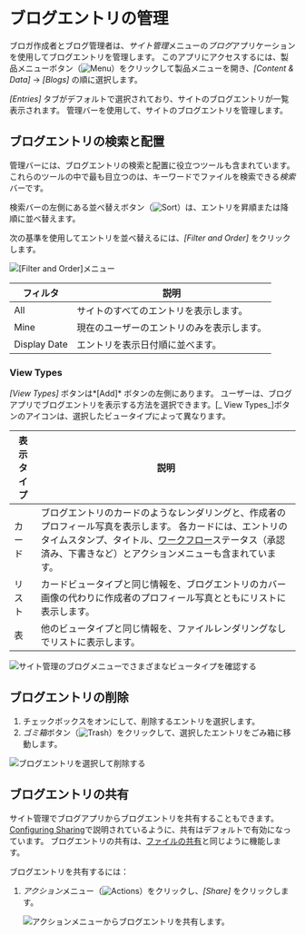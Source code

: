 # ブログエントリの管理

ブロガ作成者とブログ管理者は、*サイト管理*メニューの*ブログ*アプリケーションを使用してブログエントリを管理します。 このアプリにアクセスするには、製品メニューボタン（![Menu](../../images/icon-product-menu.png)）をクリックして製品メニューを開き、*[Content & Data]* → *[Blogs]* の順に選択します。

*[Entries]* タブがデフォルトで選択されており、サイトのブログエントリが一覧表示されます。 管理バーを使用して、サイトのブログエントリを管理します。

## ブログエントリの検索と配置

管理バーには、ブログエントリの検索と配置に役立つツールも含まれています。 これらのツールの中で最も目立つのは、キーワードでファイルを検索できる*検索*バーです。

検索バーの左側にある並べ替えボタン（![Sort](../../images/icon-sort.png)）は、エントリを昇順または降順に並べ替えます。

次の基準を使用してエントリを並べ替えるには、*[Filter and Order]* をクリックします。

![[Filter and Order]メニュー](./managing-blog-entries/images/02.png)

| フィルタ         | 説明                    |
| ------------ | --------------------- |
| All          | サイトのすべてのエントリを表示します。   |
| Mine         | 現在のユーザーのエントリのみを表示します。 |
| Display Date | エントリを表示日付順に並べます。      |

### View Types

*[View Types]* ボタンは*[Add]* ボタンの左側にあります。 ユーザーは、ブログアプリでブログエントリを表示する方法を選択できます。[\_ View Types\_]ボタンのアイコンは、選択したビュータイプによって異なります。

| 表示タイプ | 説明                                                                                                                                                                                         |
| ----- | ------------------------------------------------------------------------------------------------------------------------------------------------------------------------------------------ |
| カード   | ブログエントリのカードのようなレンダリングと、作成者のプロフィール写真を表示します。 各カードには、エントリのタイムスタンプ、タイトル、[ワークフロー](../../process-automation/workflow/introduction-to-workflow.md)ステータス（承認済み、下書きなど）とアクションメニューも含まれています。 |
| リスト   | カードビュータイプと同じ情報を、ブログエントリのカバー画像の代わりに作成者のプロフィール写真とともにリストに表示します。                                                                                                                               |
| 表     | 他のビュータイプと同じ情報を、ファイルレンダリングなしでリストに表示します。                                                                                                                                                     |

![サイト管理のブログメニューでさまざまなビュータイプを確認する](./managing-blog-entries/images/03.png)

## ブログエントリの削除

1.  チェックボックスをオンにして、削除するエントリを選択します。
2.  *ゴミ箱*ボタン（![Trash](../../images/icon-trash.png)）をクリックして、選択したエントリをごみ箱に移動します。

![ブログエントリを選択して削除する](./managing-blog-entries/images/01.png)

## ブログエントリの共有

サイト管理でブログアプリからブログエントリを共有することもできます。 [Configuring Sharing](https://help.liferay.com/hc/en-us/articles/360029040731-Configuring-Sharing)で説明されているように、共有はデフォルトで有効になっています。 ブログエントリの共有は、[ファイルの共有](https://help.liferay.com/hc/en-us/articles/360029040711-Sharing-Files)と同じように機能します。

ブログエントリを共有するには：

1.  *アクション*メニュー（![Actions](../../images/icon-actions.png)）をクリックし、*[Share]* をクリックします。

    ![アクションメニューからブログエントリを共有します。](./managing-blog-entries/images/04.png)

<!-- I think there's missing content here about how sharing blog entries works. What does it really mean to share a blog entry? Also - this section is a prime candidate to move out of this article, depending on how "Sharing" is defined. -->
